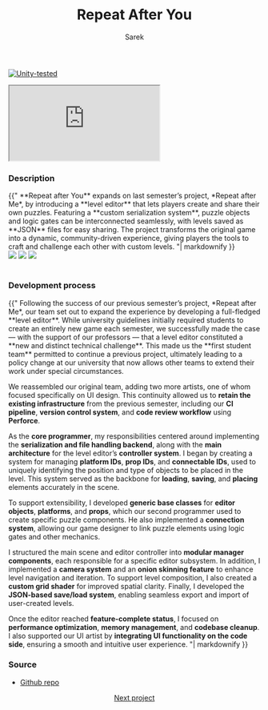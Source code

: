 ﻿---
title: Repeat After You
author: Sarek
layout: page
---
[![Unity-tested](https://img.shields.io/badge/Made%20with-Unity%20-%23000000.svg?&logo=unity)](https://unity.com)

<iframe src="https://www.youtube.com/embed/UfmWDT9p7yo?si=vFIVl7djQLLdHUQi" allow="autoplay; encrypted-media; fullscreen;"></iframe>
<br>

### Description
<div class="blockText"> {{"
**Repeat after You** expands on last semester’s project, *Repeat after Me*, by introducing a **level editor**
that lets players create and share their own puzzles. Featuring a **custom serialization system**, puzzle objects and
logic gates can be interconnected seamlessly, with levels saved as **JSON** files for easy sharing. The project transforms
the original game into a dynamic, community-driven experience, giving players the tools to craft and challenge each
other with custom levels.
"| markdownify }} </div>

<div class="screenshots">
    <img src="../../../assets/images/ray/screenshot1.png">
    <img src="../../../assets/images/ray/screenshot2.png">
    <img src="../../../assets/images/ray/screenshot3.png">
</div>
<br>

### Development process
<div class="blockText"> {{"
Following the success of our previous semester’s project, *Repeat after Me*, our team set out to expand the
experience by developing a full-fledged **level editor**. While university guidelines initially required students
to create an entirely new game each semester, we successfully made the case — with the support of our professors — that
a level editor constituted a **new and distinct technical challenge**. This made us the **first student team** permitted to
continue a previous project, ultimately leading to a policy change at our university that now allows other teams to
extend their work under special circumstances.

We reassembled our original team, adding two more artists, one of whom focused specifically on UI design. This
continuity allowed us to **retain the existing infrastructure** from the previous semester, including our **CI pipeline**,
**version control system**, and **code review workflow** using **Perforce**.

As the **core programmer**, my responsibilities centered around implementing the **serialization and file handling
backend**, along with the **main architecture** for the level editor’s **controller system**. I began by creating a
system for managing **platform IDs**, **prop IDs**, and **connectable IDs**, used to uniquely identifying the position and
type of objects to be placed in the level. This system served as the backbone for **loading**, **saving**, and **placing**
elements accurately in the scene.

To support extensibility, I developed **generic base classes** for **editor objects**, **platforms**, and **props**, which our
second programmer used to create specific puzzle components. He also implemented a **connection system**, allowing
our game designer to link puzzle elements using logic gates and other mechanics.

I structured the main scene and editor controller into **modular manager components**, each responsible for a specific
editor subsystem. In addition, I implemented a **camera system** and an **onion skinning feature** to enhance level navigation
and iteration. To support level composition, I also created a **custom grid shader** for improved spatial clarity.
Finally, I developed the **JSON-based save/load system**, enabling seamless export and import of user-created levels.

Once the editor reached **feature-complete status**, I focused on **performance optimization**, **memory management**, and
**codebase cleanup**. I also supported our UI artist by **integrating UI functionality on the code side**, ensuring a
smooth and intuitive user experience.
"| markdownify }} </div>

### Source
* [Github repo](https://github.com/sareklambert/repeat-after-you)

<div style="text-align: center;">
<a href="../../../2025/01/04/behaviour-modules.html" class="button scrolly">Next project</a>
</div>
